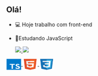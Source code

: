 ## Olá!
- 💻 Hoje trabalho com front-end
- 📝Estudando JavaScript


  <a href="https://github.com/sabrinavalentim">
  <img height="180em" src="https://github-readme-stats.vercel.app/api?username=sabrinavalentim&show_icons=true&theme=dracula&include_all_commits=true&count_private=true"/>
  <img height="180em" src="https://github-readme-stats.vercel.app/api/top-langs/?username=sabrinavalentim&layout=compact&langs_count=7&theme=dracula"/>
</div>

   <img align="center" alt="sabrina-Ts" height="30" width="40" src="https://raw.githubusercontent.com/devicons/devicon/master/icons/typescript/typescript-plain.svg">
  <img align="center" alt="sabrina-HTML" height="30" width="40" src="https://raw.githubusercontent.com/devicons/devicon/master/icons/html5/html5-original.svg">
  <img align="center" alt="Sabrina-CSS" height="30" width="40" src="https://raw.githubusercontent.com/devicons/devicon/master/icons/css3/css3-original.svg">
  </div>
  
